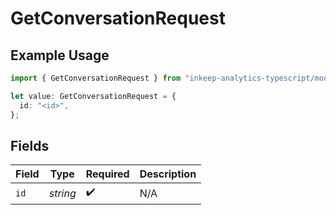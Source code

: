 # GetConversationRequest

## Example Usage

```typescript
import { GetConversationRequest } from "inkeep-analytics-typescript/models/operations";

let value: GetConversationRequest = {
  id: "<id>",
};
```

## Fields

| Field              | Type               | Required           | Description        |
| ------------------ | ------------------ | ------------------ | ------------------ |
| `id`               | *string*           | :heavy_check_mark: | N/A                |